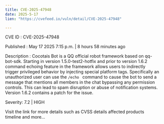```yaml
---
title: CVE-2025-47948
date: 2025-5-17
lien: "https://cvefeed.io/vuln/detail/CVE-2025-47948"

---
```


CVE ID : CVE-2025-47948

Published :  May 17
2025
7:15 p.m. | 8 hours
58 minutes ago

Description : Cocotais Bot is a QQ official robot framework based on qq-bot-sdk. Starting in version 1.5.0-test2-hotfix and prior to version 1.6.2
command echoing feature in the framework allows users to indirectly trigger privileged behavior by injecting special platform tags. Specifically
an unauthorized user can use the `/echo ` command to cause the bot to send a message that mentions all members in the chat
bypassing any permission controls. This can lead to spam
disruption
or abuse of notification systems. Version 1.6.2 contains a patch for the issue.

Severity: 7.2 | HIGH

Visit the link for more details
such as CVSS details
affected products
timeline
and more...
